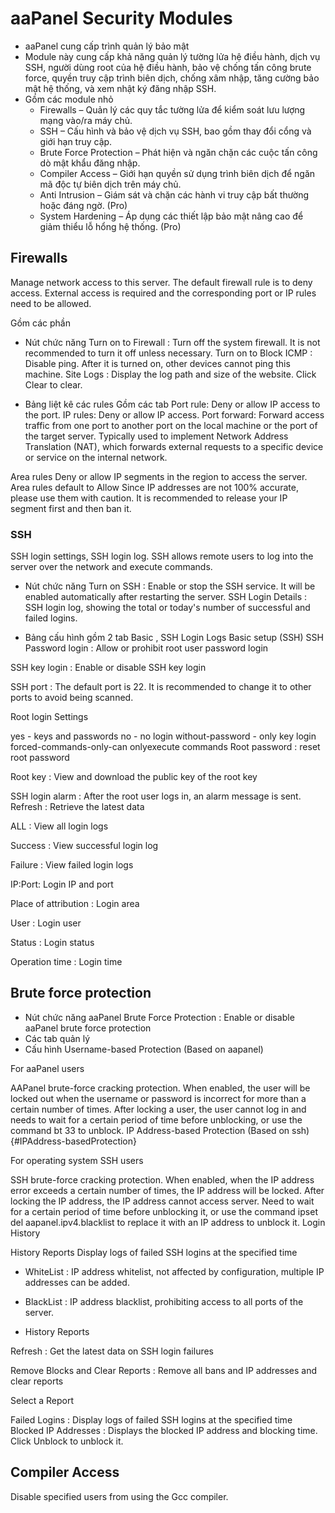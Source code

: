 # aaPanel Security Modules 
- aaPanel cung cấp trình quản lý bảo mật 
- Module này cung cấp khả năng quản lý tường lửa hệ điều hành, dịch vụ SSH, người dùng root của hệ điều hành, bảo vệ chống tấn công brute force, quyền truy cập trình biên dịch, chống xâm nhập, tăng cường bảo mật hệ thống, và xem nhật ký đăng nhập SSH.
- Gồm các module nhỏ 
	- Firewalls – Quản lý các quy tắc tường lửa để kiểm soát lưu lượng mạng vào/ra máy chủ.
	- SSH – Cấu hình và bảo vệ dịch vụ SSH, bao gồm thay đổi cổng và giới hạn truy cập.
	- Brute Force Protection – Phát hiện và ngăn chặn các cuộc tấn công dò mật khẩu đăng nhập.
	- Compiler Access – Giới hạn quyền sử dụng trình biên dịch để ngăn mã độc tự biên dịch trên máy chủ.
	- Anti Intrusion – Giám sát và chặn các hành vi truy cập bất thường hoặc đáng ngờ. (Pro)
	- System Hardening – Áp dụng các thiết lập bảo mật nâng cao để giảm thiểu lỗ hổng hệ thống. (Pro)

## Firewalls
Manage network access to this server. The default firewall rule is to deny access.
External access is required and the corresponding port or IP rules need to be allowed.

Gồm các phần 
- Nút chức năng 
Turn on to Firewall : Turn off the system firewall. It is not recommended to turn it off unless necessary.
Turn on to Block ICMP : Disable ping. After it is turned on, other devices cannot ping this machine.
Site Logs : Display the log path and size of the website. Click Clear to clear.

- Bảng liệt kê các rules
Gồm các tab 
Port rule: Deny or allow IP access to the port.
IP rules: Deny or allow IP access.
Port forward: Forward access traffic from one port to another port on the local machine or the port of the target server.
Typically used to implement Network Address Translation (NAT), which forwards external requests to a specific device or service on the internal network.

Area rules Deny or allow IP segments in the region to access the server.
Area rules default to Allow
Since IP addresses are not 100% accurate, please use them with caution. It is recommended to release your IP segment first and then ban it.


### SSH 
SSH login settings, SSH login log.
SSH allows remote users to log into the server over the network and execute commands.

- Nút chức năng 
Turn on SSH : Enable or stop the SSH service. It will be enabled automatically after restarting the server.
SSH Login Details : SSH login log, showing the total or today's number of successful and failed logins.

- Bảng cấu hình gồm 2 tab Basic , SSH Login Logs 
Basic setup (SSH)
SSH Password login : Allow or prohibit root user password login

SSH key login : Enable or disable SSH key login

SSH port : The default port is 22. It is recommended to change it to other ports to avoid being scanned.

Root login Settings

yes - keys and passwords
no - no login
without-password - only key login
forced-commands-only-can onlyexecute commands
Root password : reset root password

Root key : View and download the public key of the root key

SSH login alarm : After the root user logs in, an alarm message is sent.
Refresh : Retrieve the latest data

ALL : View all login logs

Success : View successful login log

Failure : View failed login logs

IP:Port: Login IP and port

Place of attribution : Login area

User : Login user

Status : Login status

Operation time : Login time

## Brute force protection
- Nút chức năng aaPanel Brute Force Protection : Enable or disable aaPanel brute force protection
- Các tab quản lý 
- Cấu hình 
Username-based Protection (Based on aapanel)

For aaPanel users

AAPanel brute-force cracking protection. When enabled, the user will be locked out when the username or password is incorrect for more than a certain number of times.
After locking a user, the user cannot log in and needs to wait for a certain period of time before unblocking, or use the command bt 33 to unblock.
IP Address-based Protection (Based on ssh) {#IPAddress-basedProtection}

For operating system SSH users

SSH brute-force cracking protection. When enabled, when the IP address error exceeds a certain number of times, the IP address will be locked.
After locking the IP address, the IP address cannot access server. Need to wait for a certain period of time before unblocking it, or use the command ipset del aapanel.ipv4.blacklist to replace it with an IP address to unblock it.
Login History

History Reports Display logs of failed SSH logins at the specified time

- WhiteList : IP address whitelist, not affected by configuration, multiple IP addresses can be added.

- BlackList : IP address blacklist, prohibiting access to all ports of the server.

- History Reports

Refresh : Get the latest data on SSH login failures

Remove Blocks and Clear Reports : Remove all bans and IP addresses and clear reports

Select a Report

Failed Logins : Display logs of failed SSH logins at the specified time
Blocked IP Addresses : Displays the blocked IP address and blocking time. Click Unblock to unblock it.

## Compiler Access
Disable specified users from using the Gcc compiler.

